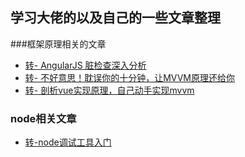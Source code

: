 ## 学习大佬的以及自己的一些文章整理
###框架原理相关的文章
- [转- AngularJS 脏检查深入分析](https://www.cnblogs.com/likeFlyingFish/p/6183630.html)
- [转- 不好意思！耽误你的十分钟，让MVVM原理还给你](https://juejin.im/post/5abdd6f6f265da23793c4458)
- [转- 剖析vue实现原理，自己动手实现mvvm](https://github.com/DMQ/mvvm/blob/master/readme.md)


### node相关文章
- [转-node调试工具入门](http://www.ruanyifeng.com/blog/2018/03/node-debugger.html)